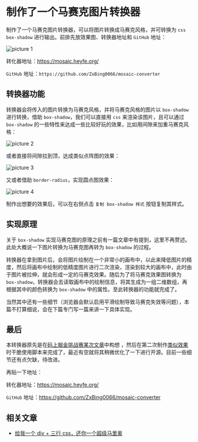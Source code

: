 # 制作了一个马赛克图片转换器

制作了一个马赛克图片转换器，可以将图片转换成马赛克风格，并可转换为 `css box-shadow` 进行输出。前排先放效果图、转换器地址和 `GitHub` 地址：

![picture 1](https://stg.heyfe.org/images/blog-mosaic-converter-44.gif)

转化器地址：https://mosaic.heyfe.org/

`GitHub` 地址：`https://github.com/ZxBing0066/mosaic-converter`

## 转换器功能

转换器会将传入的图片转换为马赛克风格，并将马赛克风格的图片以 `box-shadow` 进行转换，借助 `box-shadow`，我们可以直接用 `css` 来渲染该图片，且可以通过 `box-shadow` 的一些特性来达成一些比较好玩的效果，比如用间隙来加重马赛克风格：

![picture 2](https://stg.heyfe.org/images/blog-mosaic-converter-84.png)

或者直接将间隙拉到顶，达成类似点阵图的效果：

![picture 3](https://stg.heyfe.org/images/blog-mosaic-converter-55.png)

又或者借助 `border-radius`，实现圆点图效果：

![picture 4](https://stg.heyfe.org/images/blog-mosaic-converter-71.png)

制作出想要的效果后，可以在右侧点击 `复制 box-shadow 样式` 按钮复制其样式。

## 实现原理

关于 `box-shadow` 实现马赛克图的原理之前有一篇文章中有提到，这里不再赘述。此处大概说一下图片转换为马赛克图再转为 `box-shadow` 的过程。

转换器在拿到图片后，会将图片绘制在一个非常小的画布中，以此来降低图片的精度，然后将画布中绘制的低精度图片进行二次渲染，渲染到较大的画布中，此时由于图片被拉伸，就会形成一定的马赛克效果。随后为了将马赛克效果图转换为 `box-shadow`，转换器会去读取画布中的绘制信息，将其生成为一组二维数组，再根据其中的颜色转换为 `box-shadow` 中的属性。至此转换器的功能就完成了。

当然其中还有一些细节（浏览器会默认启用平滑绘制导致马赛克失效等问题），本篇不打算细说，会在下篇专门写一篇来讲一下具体实现。

## 最后

本转换器原先是在[码上掘金挑战赛某次文章](https://juejin.cn/post/7144859921173970951)中构想 ，然后在第二次制作[类似效果](https://juejin.cn/pin/7145607433426042887)时干脆使用脚本来完成了，最近有空就将其稍微优化了一下进行开源。目前一些细节还有点欠缺，待改进。

再贴一下地址：

转化器地址：https://mosaic.heyfe.org/

`GitHub` 地址：https://github.com/ZxBing0066/mosaic-converter

## 相关文章

-   [给我一个 div + 三行 css，还你一个超级马里奥](https://juejin.cn/post/7144859921173970951)

